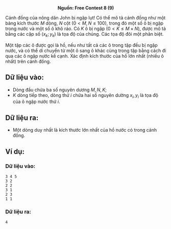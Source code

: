 **<center>Nguồn: Free Contest 8 (9)</center>**

Cánh đồng của nông dân John bị ngập lụt! Có thể mô tả cánh đồng như một bảng kích thước $M$ dòng, $N$ cột $(0 < M, N ≤ 100)$, trong đó một số ô bị ngập trong nước và một số ô khô ráo. Có $K$ ô bị ngập $(0 < K ≤ M \times N)$, được mô tả bằng các cặp số $(x_k; y_k)$ là tọa độ của chúng. Các tọa độ đôi một phân biệt.

Một tập các ô được gọi là hồ, nếu như tất cả các ô trong tập đều bị ngập nước, và có thể di chuyển từ một ô sang ô khác cùng trong tập bằng cách đi qua các ô ngập nước kề cạnh. Xác định kích thước của hồ lớn nhất (nhiều ô nhất) trên cánh đồng.

## Dữ liệu vào:
- Dòng đầu chứa ba số nguyên dương $M, N, K$;
- $K$ dòng tiếp theo, dòng thứ $i$ chứa hai số nguyên dường $x_i, y_i$ là tọa độ của ô ngập nước thứ $i$.

## Dữ liệu ra:
- Một dòng duy nhất là kích thước lớn nhất của hồ nước có trong cánh đồng.

## Ví dụ:
### Dữ liệu vào:
```
3 4 5
3 2
2 2
3 1
2 3
1 1
```

### Dữ liệu ra:
```
4
```